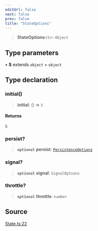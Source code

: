 ```yaml
---
editUrl: false
next: false
prev: false
title: "StateOptions"
---
```


> **StateOptions**\<`S`\>: `Object`

## Type parameters

• **S** extends `object` = `object`

## Type declaration

### initial()

> **initial**: () => `S`

#### Returns

`S`

### persist?

> **`optional`** **persist**: [`PersistenceOptions`](PersistenceOptions.md)

### signal?

> **`optional`** **signal**: `SignalOptions`

### throttle?

> **`optional`** **throttle**: `number`

## Source

[State.ts:22](https://github.com/nodenogg-in/alpha-p2p/blob/a4d5eff/packages/statekit/src/State.ts#L22)
